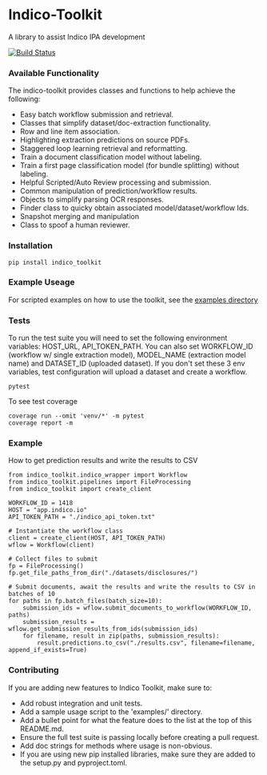 
# Indico-Toolkit
A library to assist Indico IPA development

[![Build Status][build-image]][build-url]

### Available Functionality
The indico-toolkit provides classes and functions to help achieve the following:
* Easy batch workflow submission and retrieval.
* Classes that simplify dataset/doc-extraction functionality.
* Row and line item association.
* Highlighting extraction predictions on source PDFs.
* Staggered loop learning retrieval and reformatting.
* Train a document classification model without labeling.
* Train a first page classification model (for bundle splitting) without labeling.
* Helpful Scripted/Auto Review processing and submission.
* Common manipulation of prediction/workflow results.
* Objects to simplify parsing OCR responses.
* Finder class to quicky obtain associated model/dataset/workflow Ids.
* Snapshot merging and manipulation
* Class to spoof a human reviewer.

### Installation
```
pip install indico_toolkit
```

### Example Useage
For scripted examples on how to use the toolkit, see the [examples directory](https://github.com/IndicoDataSolutions/Indico-Solutions-Toolkit/tree/main/examples) 

### Tests
To run the test suite you will need to set the following environment variables: HOST_URL, API_TOKEN_PATH.
You can also set WORKFLOW_ID (workflow w/ single extraction model), MODEL_NAME (extraction model name) 
and DATASET_ID (uploaded dataset). If you don't set these 3 env variables, test configuration will 
upload a dataset and create a workflow. 
```
pytest
```
To see test coverage
```
coverage run --omit 'venv/*' -m pytest
coverage report -m
```

### Example 
How to get prediction results and write the results to CSV
```
from indico_toolkit.indico_wrapper import Workflow
from indico_toolkit.pipelines import FileProcessing
from indico_toolkit import create_client

WORKFLOW_ID = 1418
HOST = "app.indico.io"
API_TOKEN_PATH = "./indico_api_token.txt"

# Instantiate the workflow class
client = create_client(HOST, API_TOKEN_PATH)
wflow = Workflow(client)

# Collect files to submit
fp = FileProcessing()
fp.get_file_paths_from_dir("./datasets/disclosures/")

# Submit documents, await the results and write the results to CSV in batches of 10
for paths in fp.batch_files(batch_size=10):
    submission_ids = wflow.submit_documents_to_workflow(WORKFLOW_ID, paths)
    submission_results = wflow.get_submission_results_from_ids(submission_ids)
    for filename, result in zip(paths, submission_results):
        result.predictions.to_csv("./results.csv", filename=filename, append_if_exists=True)

```

### Contributing

If you are adding new features to Indico Toolkit, make sure to:

* Add robust integration and unit tests.
* Add a sample usage script to the 'examples/' directory.
* Add a bullet point for what the feature does to the list at the top of this README.md.
* Ensure the full test suite is passing locally before creating a pull request.
* Add doc strings for methods where usage is non-obvious.
* If you are using new pip installed libraries, make sure they are added to the setup.py and pyproject.toml.

<!-- Badges -->
[build-url]: https://github.com/IndicoDataSolutions/Indico-Solutions-Toolkit/actions/workflows/build.yml
[build-image]: https://github.com/IndicoDataSolutions/Indico-Solutions-Toolkit/actions/workflows/build.yml/badge.svg